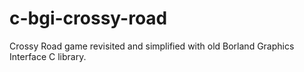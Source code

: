 # c-bgi-crossy-road
Crossy Road game revisited and simplified with old Borland Graphics Interface C library.
